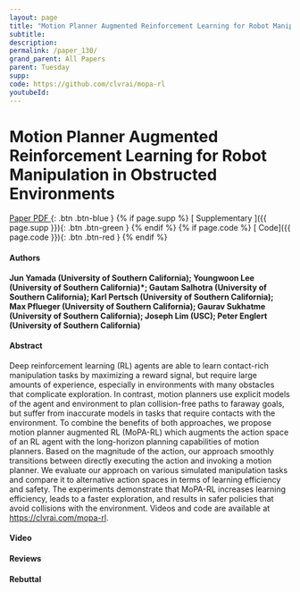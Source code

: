 ```yaml
---
layout: page
title: "Motion Planner Augmented Reinforcement Learning for Robot Manipulation in Obstructed Environments"
subtitle: 
description:
permalink: /paper_130/
grand_parent: All Papers
parent: Tuesday
supp: 
code: https://github.com/clvrai/mopa-rl
youtubeId: 
---
```


# Motion Planner Augmented Reinforcement Learning for Robot Manipulation in Obstructed Environments

[<i class="fa fa-file-text-o" aria-hidden="true"></i> Paper PDF ](https://drive.google.com/file/d/1asruNpTN20J9c0D-dA-gdt-07GoCDjGF/view){: .btn .btn-blue } {% if page.supp %} [<i class="fa fa-file-text-o" aria-hidden="true"></i> Supplementary ]({{ page.supp }}){: .btn .btn-green } {% endif %} {% if page.code %} [<i class="fa fa-github" aria-hidden="true"></i> Code]({{ page.code }}){: .btn .btn-red }
{% endif %}

#### Authors
**Jun Yamada (University of Southern California); Youngwoon Lee (University of Southern California)*; Gautam Salhotra (University of Southern California); Karl Pertsch (University of Southern California); Max Pflueger (University of Southern California); Gaurav Sukhatme (University of Southern California); Joseph Lim (USC); Peter Englert (University of Southern California)**

#### Abstract
Deep reinforcement learning (RL) agents are able to learn contact-rich manipulation tasks by maximizing a reward signal, but require large amounts of experience, especially in environments with many obstacles that complicate exploration. In contrast, motion planners use explicit models of the agent and environment to plan collision-free paths to faraway goals, but suffer from inaccurate models in tasks that require contacts with the environment. To combine the benefits of both approaches, we propose motion planner augmented RL (MoPA-RL) which augments the action space of an RL agent with the long-horizon planning capabilities of motion planners. Based on the magnitude of the action, our approach smoothly transitions between directly executing the action and invoking a motion planner. We evaluate our approach on various simulated manipulation tasks and compare it to alternative action spaces in terms of learning efficiency and safety. The experiments demonstrate that MoPA-RL increases learning efficiency, leads to a faster exploration, and results in safer policies that avoid collisions with the environment. Videos and code are available at <a href="https://clvrai.com/mopa-rl" target="_blank">https://clvrai.com/mopa-rl</a>.

#### Video 

#### Reviews

#### Rebuttal
